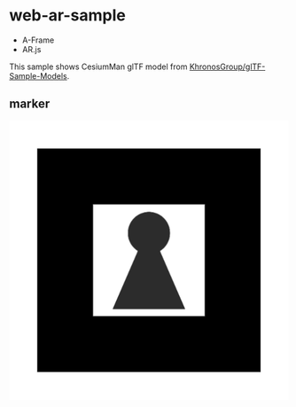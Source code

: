 # web-ar-sample

- A-Frame
- AR.js

This sample shows CesiumMan glTF model from [KhronosGroup/glTF-Sample-Models](https://github.com/KhronosGroup/glTF-Sample-Models).

## marker

![marker.png](images/marker.png)
